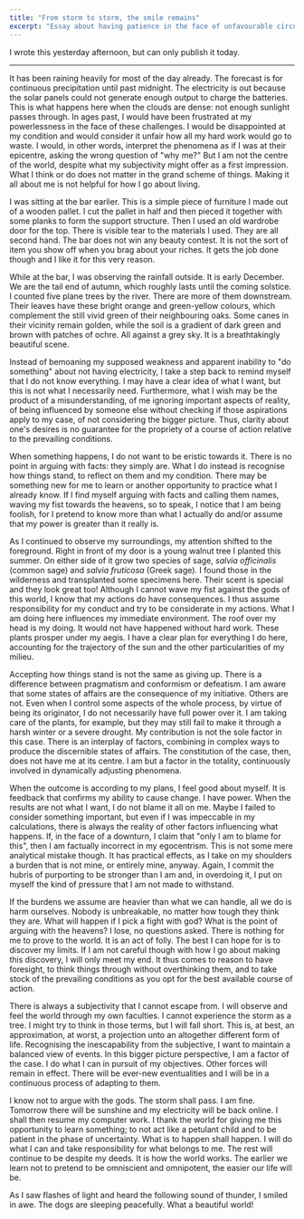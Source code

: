 ```yaml
---
title: "From storm to storm, the smile remains"
excerpt: "Essay about having patience in the face of unfavourable circumstances."
---
```


I wrote this yesterday afternoon, but can only publish it today.

* * *

It has been raining heavily for most of the day already. The forecast is for continuous precipitation until past midnight. The electricity is out because the solar panels could not generate enough output to charge the batteries. This is what happens here when the clouds are dense: not enough sunlight passes through. In ages past, I would have been frustrated at my powerlessness in the face of these challenges. I would be disappointed at my condition and would consider it unfair how all my hard work would go to waste. I would, in other words, interpret the phenomena as if I was at their epicentre, asking the wrong question of "why me?" But I am not the centre of the world, despite what my subjectivity might offer as a first impression. What I think or do does not matter in the grand scheme of things. Making it all about me is not helpful for how I go about living.

I was sitting at the bar earlier. This is a simple piece of furniture I made out of a wooden pallet. I cut the pallet in half and then pieced it together with some planks to form the support structure. Then I used an old wardrobe door for the top. There is visible tear to the materials I used. They are all second hand. The bar does not win any beauty contest. It is not the sort of item you show off when you brag about your riches. It gets the job done though and I like it for this very reason.

While at the bar, I was observing the rainfall outside. It is early December. We are the tail end of autumn, which roughly lasts until the coming solstice. I counted five plane trees by the river. There are more of them downstream. Their leaves have these bright orange and green-yellow colours, which complement the still vivid green of their neighbouring oaks. Some canes in their vicinity remain golden, while the soil is a gradient of dark green and brown with patches of ochre. All against a grey sky. It is a breathtakingly beautiful scene.

Instead of bemoaning my supposed weakness and apparent inability to "do something" about not having electricity, I take a step back to remind myself that I do not know everything. I may have a clear idea of what I want, but this is not what I necessarily need. Furthermore, what I wish may be the product of a misunderstanding, of me ignoring important aspects of reality, of being influenced by someone else without checking if those aspirations apply to my case, of not considering the bigger picture. Thus, clarity about one's desires is no guarantee for the propriety of a course of action relative to the prevailing conditions.

When something happens, I do not want to be eristic towards it. There is no point in arguing with facts: they simply are. What I do instead is recognise how things stand, to reflect on them and my condition. There may be something new for me to learn or another opportunity to practice what I already know. If I find myself arguing with facts and calling them names, waving my fist towards the heavens, so to speak, I notice that I am being foolish, for I pretend to know more than what I actually do and/or assume that my power is greater than it really is.

As I continued to observe my surroundings, my attention shifted to the foreground. Right in front of my door is a young walnut tree I planted this summer. On either side of it grow two species of sage, _salvia officinalis_ (common sage) and _salvia fruticosa_ (Greek sage). I found those in the wilderness and transplanted some specimens here. Their scent is special and they look great too! Although I cannot wave my fist against the gods of this world, I know that my actions do have consequences. I thus assume responsibility for my conduct and try to be considerate in my actions. What I am doing here influences my immediate environment. The roof over my head is my doing. It would not have happened without hard work. These plants prosper under my aegis. I have a clear plan for everything I do here, accounting for the trajectory of the sun and the other particularities of my milieu.

Accepting how things stand is not the same as giving up. There is a difference between pragmatism and conformism or defeatism. I am aware that some states of affairs are the consequence of my initiative. Others are not. Even when I control some aspects of the whole process, by virtue of being its originator, I do not necessarily have full power over it. I am taking care of the plants, for example, but they may still fail to make it through a harsh winter or a severe drought. My contribution is not the sole factor in this case. There is an interplay of factors, combining in complex ways to produce the discernible states of affairs. The constitution of the case, then, does not have me at its centre. I am but a factor in the totality, continuously involved in dynamically adjusting phenomena.

When the outcome is according to my plans, I feel good about myself. It is feedback that confirms my ability to cause change. I have power. When the results are not what I want, I do not blame it all on me. Maybe I failed to consider something important, but even if I was impeccable in my calculations, there is always the reality of other factors influencing what happens. If, in the face of a downturn, I claim that "only I am to blame for this", then I am factually incorrect in my egocentrism. This is not some mere analytical mistake though. It has practical effects, as I take on my shoulders a burden that is not mine, or entirely mine, anyway. Again, I commit the hubris of purporting to be stronger than I am and, in overdoing it, I put on myself the kind of pressure that I am not made to withstand.

If the burdens we assume are heavier than what we can handle, all we do is harm ourselves. Nobody is unbreakable, no matter how tough they think they are. What will happen if I pick a fight with god? What is the point of arguing with the heavens? I lose, no questions asked. There is nothing for me to prove to the world. It is an act of folly. The best I can hope for is to discover my limits. If I am not careful though with how I go about making this discovery, I will only meet my end. It thus comes to reason to have foresight, to think things through without overthinking them, and to take stock of the prevailing conditions as you opt for the best available course of action.

There is always a subjectivity that I cannot escape from. I will observe and feel the world through my own faculties. I cannot experience the storm as a tree. I might try to think in those terms, but I will fall short. This is, at best, an approximation, at worst, a projection unto an altogether different form of life. Recognising the inescapability from the subjective, I want to maintain a balanced view of events. In this bigger picture perspective, I am a factor of the case. I do what I can in pursuit of my objectives. Other forces will remain in effect. There will be ever-new eventualities and I will be in a continuous process of adapting to them.

I know not to argue with the gods. The storm shall pass. I am fine. Tomorrow there will be sunshine and my electricity will be back online. I shall then resume my computer work. I thank the world for giving me this opportunity to learn something; to not act like a petulant child and to be patient in the phase of uncertainty. What is to happen shall happen. I will do what I can and take responsibility for what belongs to me. The rest will continue to be despite my deeds. It is how the world works. The earlier we learn not to pretend to be omniscient and omnipotent, the easier our life will be.

As I saw flashes of light and heard the following sound of thunder, I smiled in awe. The dogs are sleeping peacefully. What a beautiful world!
